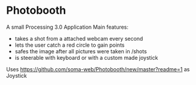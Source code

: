 # Photobooth

A small Processing 3.0 Application
Main features:
+ takes a shot from a attached webcam every second
+ lets the user catch a red circle to gain points
+ safes the image after all pictures were taken in /shots
+ is steerable with keyboard or with a custom made joystick



Uses https://github.com/soma-web/Photobooth/new/master?readme=1 as Joystick
